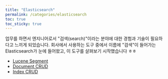 ```yaml
---
title: "Elasticsearch"
permalink: /categories/elasticsearch
toc: true
toc_sticky: true
---
```


업무를 하면서 엔지니어로서 "검색(search)"이라는 분야에 대한 경험과 기술이 필요하다고 느끼게 되었습니다. 회사에서 사용하는 도구 중에서 이름에 "검색"이 들어가는 Elasticsearch가 눈에 들어왔고, 이 도구를 살펴보기 시작했습니다 ㅎㅎ

- [Lucene Segment](/2023/05/19/Lucene-Segment/)
- [Document CRUD](/2023/05/17/ElasticSearch-Document-CRUD/)
- [Index CRUD](/2023/05/15/ElasticSearch-Index-CRUD/)
